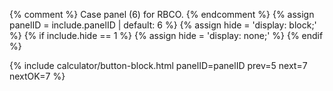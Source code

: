 {% comment %}
Case panel (6) for RBCO.
{% endcomment %}
{% assign panelID = include.panelID | default: 6 %}
{% assign hide = 'display: block;' %}
{% if include.hide == 1 %} {% assign hide = 'display: none;' %} {% endif %}

<section id="panel-{{ panelID }}" class="calculator-panel" style="{{ hide }}"  markdown="1">

{% include calculator/button-block.html panelID=panelID prev=5 next=7 nextOK=7 %}

</section>
